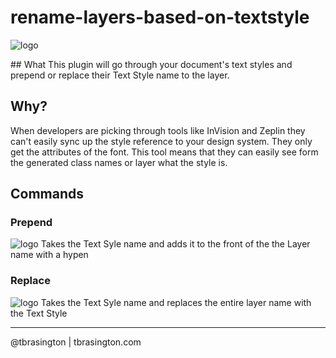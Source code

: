 # rename-layers-based-on-textstyle

![logo](artwork/icon.png)

## What
This plugin will go through your document's text styles and prepend or replace their Text Style name to the layer. 

## Why?
When developers are picking through tools like InVision and Zeplin they can't easily sync up the style reference to your design system. They only get the attributes of the font. This tool means that they can easily see form the generated class names or layer what the style is.

## Commands

### Prepend
![logo](artwork/prepend.gif)
Takes the Text Syle name and adds it to the front of the the Layer name with a hypen

### Replace
![logo](assets/replace.gif)
Takes the Text Syle name and replaces the entire layer name with the Text Style


---

@tbrasington | tbrasington.com